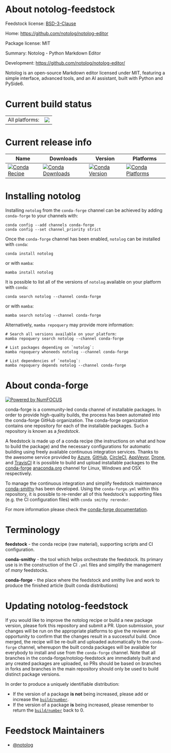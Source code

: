 About notolog-feedstock
=======================

Feedstock license: [BSD-3-Clause](https://github.com/conda-forge/notolog-feedstock/blob/main/LICENSE.txt)

Home: https://github.com/notolog/notolog-editor

Package license: MIT

Summary: Notolog - Python Markdown Editor

Development: https://github.com/notolog/notolog-editor/

Notolog is an open-source Markdown editor licensed under MIT, featuring a simple interface, advanced tools, and an AI assistant, built with Python and PySide6.


Current build status
====================


<table><tr><td>All platforms:</td>
    <td>
      <a href="https://dev.azure.com/conda-forge/feedstock-builds/_build/latest?definitionId=23061&branchName=main">
        <img src="https://dev.azure.com/conda-forge/feedstock-builds/_apis/build/status/notolog-feedstock?branchName=main">
      </a>
    </td>
  </tr>
</table>

Current release info
====================

| Name | Downloads | Version | Platforms |
| --- | --- | --- | --- |
| [![Conda Recipe](https://img.shields.io/badge/recipe-notolog-green.svg)](https://anaconda.org/conda-forge/notolog) | [![Conda Downloads](https://img.shields.io/conda/dn/conda-forge/notolog.svg)](https://anaconda.org/conda-forge/notolog) | [![Conda Version](https://img.shields.io/conda/vn/conda-forge/notolog.svg)](https://anaconda.org/conda-forge/notolog) | [![Conda Platforms](https://img.shields.io/conda/pn/conda-forge/notolog.svg)](https://anaconda.org/conda-forge/notolog) |

Installing notolog
==================

Installing `notolog` from the `conda-forge` channel can be achieved by adding `conda-forge` to your channels with:

```
conda config --add channels conda-forge
conda config --set channel_priority strict
```

Once the `conda-forge` channel has been enabled, `notolog` can be installed with `conda`:

```
conda install notolog
```

or with `mamba`:

```
mamba install notolog
```

It is possible to list all of the versions of `notolog` available on your platform with `conda`:

```
conda search notolog --channel conda-forge
```

or with `mamba`:

```
mamba search notolog --channel conda-forge
```

Alternatively, `mamba repoquery` may provide more information:

```
# Search all versions available on your platform:
mamba repoquery search notolog --channel conda-forge

# List packages depending on `notolog`:
mamba repoquery whoneeds notolog --channel conda-forge

# List dependencies of `notolog`:
mamba repoquery depends notolog --channel conda-forge
```


About conda-forge
=================

[![Powered by
NumFOCUS](https://img.shields.io/badge/powered%20by-NumFOCUS-orange.svg?style=flat&colorA=E1523D&colorB=007D8A)](https://numfocus.org)

conda-forge is a community-led conda channel of installable packages.
In order to provide high-quality builds, the process has been automated into the
conda-forge GitHub organization. The conda-forge organization contains one repository
for each of the installable packages. Such a repository is known as a *feedstock*.

A feedstock is made up of a conda recipe (the instructions on what and how to build
the package) and the necessary configurations for automatic building using freely
available continuous integration services. Thanks to the awesome service provided by
[Azure](https://azure.microsoft.com/en-us/services/devops/), [GitHub](https://github.com/),
[CircleCI](https://circleci.com/), [AppVeyor](https://www.appveyor.com/),
[Drone](https://cloud.drone.io/welcome), and [TravisCI](https://travis-ci.com/)
it is possible to build and upload installable packages to the
[conda-forge](https://anaconda.org/conda-forge) [anaconda.org](https://anaconda.org/)
channel for Linux, Windows and OSX respectively.

To manage the continuous integration and simplify feedstock maintenance
[conda-smithy](https://github.com/conda-forge/conda-smithy) has been developed.
Using the ``conda-forge.yml`` within this repository, it is possible to re-render all of
this feedstock's supporting files (e.g. the CI configuration files) with ``conda smithy rerender``.

For more information please check the [conda-forge documentation](https://conda-forge.org/docs/).

Terminology
===========

**feedstock** - the conda recipe (raw material), supporting scripts and CI configuration.

**conda-smithy** - the tool which helps orchestrate the feedstock.
                   Its primary use is in the construction of the CI ``.yml`` files
                   and simplify the management of *many* feedstocks.

**conda-forge** - the place where the feedstock and smithy live and work to
                  produce the finished article (built conda distributions)


Updating notolog-feedstock
==========================

If you would like to improve the notolog recipe or build a new
package version, please fork this repository and submit a PR. Upon submission,
your changes will be run on the appropriate platforms to give the reviewer an
opportunity to confirm that the changes result in a successful build. Once
merged, the recipe will be re-built and uploaded automatically to the
`conda-forge` channel, whereupon the built conda packages will be available for
everybody to install and use from the `conda-forge` channel.
Note that all branches in the conda-forge/notolog-feedstock are
immediately built and any created packages are uploaded, so PRs should be based
on branches in forks and branches in the main repository should only be used to
build distinct package versions.

In order to produce a uniquely identifiable distribution:
 * If the version of a package **is not** being increased, please add or increase
   the [``build/number``](https://docs.conda.io/projects/conda-build/en/latest/resources/define-metadata.html#build-number-and-string).
 * If the version of a package **is** being increased, please remember to return
   the [``build/number``](https://docs.conda.io/projects/conda-build/en/latest/resources/define-metadata.html#build-number-and-string)
   back to 0.

Feedstock Maintainers
=====================

* [@notolog](https://github.com/notolog/)

